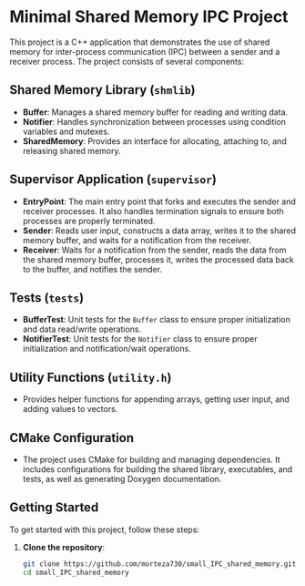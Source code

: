 # Minimal Shared Memory IPC Project

This project is a C++ application that demonstrates the use of shared memory for inter-process communication (IPC) between a sender and a receiver process. The project consists of several components:

## Shared Memory Library (`shmlib`)
- **Buffer**: Manages a shared memory buffer for reading and writing data.
- **Notifier**: Handles synchronization between processes using condition variables and mutexes.
- **SharedMemory**: Provides an interface for allocating, attaching to, and releasing shared memory.

## Supervisor Application (`supervisor`)
- **EntryPoint**: The main entry point that forks and executes the sender and receiver processes. It also handles termination signals to ensure both processes are properly terminated.
- **Sender**: Reads user input, constructs a data array, writes it to the shared memory buffer, and waits for a notification from the receiver.
- **Receiver**: Waits for a notification from the sender, reads the data from the shared memory buffer, processes it, writes the processed data back to the buffer, and notifies the sender.

## Tests (`tests`)
- **BufferTest**: Unit tests for the `Buffer` class to ensure proper initialization and data read/write operations.
- **NotifierTest**: Unit tests for the `Notifier` class to ensure proper initialization and notification/wait operations.

## Utility Functions (`utility.h`)
- Provides helper functions for appending arrays, getting user input, and adding values to vectors.

## CMake Configuration
- The project uses CMake for building and managing dependencies. It includes configurations for building the shared library, executables, and tests, as well as generating Doxygen documentation.

## Getting Started
To get started with this project, follow these steps:

1. **Clone the repository**:
   ```sh
   git clone https://github.com/morteza730/small_IPC_shared_memory.git
   cd small_IPC_shared_memory

